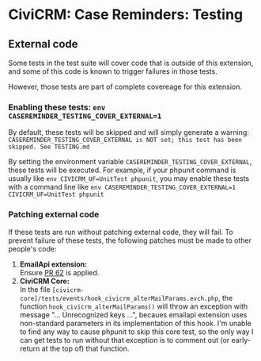 # CiviCRM: Case Reminders: Testing

## External code

Some tests in the test suite will cover code that is outside of this extension, 
and some of this code is known to trigger failures in those tests.

However, those tests are part of complete covereage for this extension.

### Enabling these tests: `env CASEREMINDER_TESTING_COVER_EXTERNAL=1`

By default, these tests will be skipped and will simply generate a warning:  
`CASEREMINDER_TESTING_COVER_EXTERNAL is NOT set; this test has been skipped. See TESTING.md`

By setting the environment variable `CASEREMINDER_TESTING_COVER_EXTERNAL`, these tests will be executed.
For example, if your phpunit command is usually like `env CIVICRM_UF=UnitTest phpunit`, you may enable
these tests with a command line like `env CASEREMINDER_TESTING_COVER_EXTERNAL=1 CIVICRM_UF=UnitTest phpunit`  

### Patching external code
If these tests are run without patching external code, they will fail. To prevent failure of
these tests, the following patches must be made to other people's code:

1. **EmailApi extension:**  
   Ensure [PR 62](https://lab.civicrm.org/extensions/emailapi/-/merge_requests/62) is applied.
2. **CiviCRM Core:**  
   In the file `[civicrm-core]/tests/events/hook_civicrm_alterMailParams.evch.php`, the
   function `hook_civicrm_alterMailParams()` will throw an exception with message
   "... Unrecognized keys ...", becaues emailapi extension uses non-standard parameters
   in its implementation of this hook. I'm unable to find any way to cause phpunit to
   skip this core test, so the only way I can get tests to run without that exception
   is to comment out (or early-return at the top of) that function.
